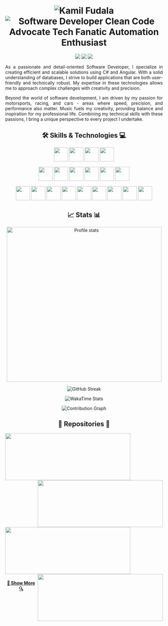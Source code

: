 <link rel="stylesheet" type='text/css' href="https://cdn.jsdelivr.net/gh/devicons/devicon@latest/devicon.min.css" />

<h1 align="center">
  <img src="https://readme-typing-svg.herokuapp.com?font=Comfortaa&duration=1&pause=1&color=C71D47&center=true&vCenter=true&repeat=false&random=false&width=435&lines=Kamil+Fudala" alt="Kamil Fudala" /></a>
  <br>
  <img src="https://readme-typing-svg.herokuapp.com?font=Comfortaa&pause=1000&color=C71D47&center=true&vCenter=true&random=false&width=435&lines=Software+Developer;Clean+Code+Advocate;Tech+Fanatic;Automation+Enthusiast" alt="Software Developer Clean Code Advocate Tech Fanatic Automation Enthusiast" />
</h1>

<p align="center">
  <a href="https://www.linkedin.com/in/kamil-fudala">
    <img src="https://img.shields.io/badge/linkedin-%230077B5.svg?style=for-the-badge&logo=linkedin&logoColor=white"/></a>
  <a href="mailto:kamil.fudala44@gmail.com">
    <img src="https://img.shields.io/badge/Gmail-D14836?style=for-the-badge&logo=gmail&logoColor=white"/></a>
  <a href="https://www.discord.com/users/246931767808884736">
  <img src="https://img.shields.io/badge/Discord-%235865F2.svg?style=for-the-badge&logo=discord&logoColor=white" /></a>
</p>

<p align="justify">
As a passionate and detail-oriented Software Developer, I specialize in creating efficient and scalable solutions using C# and Angular. With a solid understanding of databases, I strive to build applications that are both user-friendly and technically robust. My expertise in these technologies allows me to approach complex challenges with creativity and precision.
</p>

<p align="justify">
  Beyond the world of software development, I am driven by my passion for motorsports, racing, and cars - areas where speed, precision, and performance also matter. Music fuels my creativity, providing balance and inspiration for my professional life. Combining my technical skills with these passions, I bring a unique perspective to every project I undertake.
</p>

<h2 align="center"> 🛠️ Skills & Technologies 💻 </h2>

<p align="center">
    <a href="https://en.wikipedia.org/wiki/C_Sharp_(programming_language)">  
        <img height="45" src="https://cdn.jsdelivr.net/gh/devicons/devicon@latest/icons/csharp/csharp-original.svg"/></a>
    <a href="https://en.wikipedia.org/wiki/.NET_Framework">  
        <img height="45" src="https://cdn.jsdelivr.net/gh/devicons/devicon@latest/icons/dot-net/dot-net-original.svg"/></a>
    <a href="https://en.wikipedia.org/wiki/Microsoft_SQL_Server">  
        <img height="45" src="https://cdn.jsdelivr.net/gh/devicons/devicon@latest/icons/microsoftsqlserver/microsoftsqlserver-original.svg" /></a>  
    <a href="https://en.wikipedia.org/wiki/PostgreSQL">  
        <img height="45" src="https://cdn.jsdelivr.net/gh/devicons/devicon@latest/icons/postgresql/postgresql-original.svg" /></a>  
</p>

<p align="center">
    <a href="https://en.wikipedia.org/wiki/Angular_(web_framework)">  
        <img height="45" src="https://cdn.jsdelivr.net/gh/devicons/devicon@latest/icons/angular/angular-original.svg" /></a>  
    <a href="https://ngrx.io/docs">  
        <img height="45" src="https://cdn.jsdelivr.net/gh/devicons/devicon@latest/icons/ngrx/ngrx-original.svg" /></a>  
    <a href="https://en.wikipedia.org/wiki/ReactiveX">  
        <img height="45" src="https://cdn.jsdelivr.net/gh/devicons/devicon@latest/icons/rxjs/rxjs-original.svg" /></a>  
    <a href="https://en.wikipedia.org/wiki/HTML5">  
        <img height="45" src="https://cdn.jsdelivr.net/gh/devicons/devicon@latest/icons/html5/html5-original.svg" /></a>  
    <a href="https://en.wikipedia.org/wiki/CSS">  
        <img height="45" src="https://cdn.jsdelivr.net/gh/devicons/devicon@latest/icons/css3/css3-original.svg" /></a>  
    <a href="https://en.wikipedia.org/wiki/Tailwind_CSS">  
        <img height="45" src="https://cdn.jsdelivr.net/gh/devicons/devicon@latest/icons/tailwindcss/tailwindcss-original.svg" /></a>  
</p>

<p align="center">
    <a href="https://en.wikipedia.org/wiki/Git">  
        <img height="45" src="https://cdn.jsdelivr.net/gh/devicons/devicon@latest/icons/git/git-original.svg" /></a>  
    <a href="https://en.wikipedia.org/wiki/GitHub">  
        <img height="45" src="https://cdn.jsdelivr.net/gh/devicons/devicon@latest/icons/github/github-original.svg" /></a>  
    <a href="https://en.wikipedia.org/wiki/Azure_DevOps_Server">  
        <img height="45" src="https://cdn.jsdelivr.net/gh/devicons/devicon@latest/icons/azuredevops/azuredevops-original.svg" /></a>  
        <a href="https://en.wikipedia.org/wiki/Docker_(software)">  
        <img height="45" src="https://cdn.jsdelivr.net/gh/devicons/devicon@latest/icons/docker/docker-original.svg" /></a>  
    <a href="https://en.wikipedia.org/wiki/Windows_11">  
        <img height="45" src="https://cdn.jsdelivr.net/gh/devicons/devicon@latest/icons/windows11/windows11-original.svg" /></a>  
    <a href="https://en.wikipedia.org/wiki/Linux">  
        <img height="45" src="https://cdn.jsdelivr.net/gh/devicons/devicon@latest/icons/linux/linux-original.svg" /></a>  
    <a href="https://en.wikipedia.org/wiki/JetBrains#PhpStorm">  
        <img height="45" src="https://cdn.jsdelivr.net/gh/devicons/devicon@latest/icons/webstorm/webstorm-original.svg" /></a>  
    <a href="https://en.wikipedia.org/wiki/JetBrains#Rider">  
        <img height="45" src="https://cdn.jsdelivr.net/gh/devicons/devicon@latest/icons/rider/rider-original.svg" /></a>  
    <a href="https://en.wikipedia.org/wiki/Figma">  
        <img height="45" src="https://cdn.jsdelivr.net/gh/devicons/devicon@latest/icons/figma/figma-original.svg" /></a>  
</p>

<h2 align="center">📈 Stats 📊</h2>

<p align="center">
  <img src="https://github-readme-stats.vercel.app/api?username=FreakyF&hide=contribs,issues&show=prs_merged,prs_merged_percentage&show_icons=true&title_color=C71D47&text_color=C71D47&icon_color=C71D47&border_color=C71D47&bg_color=00000000&hide_border=false&hide_title=true&theme=default&cache_seconds=21600&locale=en&border_radius=18" alt="Profile stats" width=495>
</p>
<p align="center">
  <img src="https://streak-stats.demolab.com?user=FreakyF&border_radius=18&background=00000000&border=C71D47&stroke=C71D47&ring=C71D47&fire=C71D47&currStreakNum=C71D47&sideNums=C71D47&currStreakLabel=C71D47&sideLabels=C71D47&dates=C71D47&excludeDaysLabel=C71D47&card_width=495" alt="GitHub Streak">
</p>

<p align="center">
  <img src="https://github-readme-stats.vercel.app/api/wakatime?username=@FreakyF&layout=compact&title_color=C71D47&text_color=C71D47&icon_color=4c71f2&border_color=C71D47&bg_color=00000000&hide_border=false&hide_title=true&theme=default&cache_seconds=21600&locale=en&border_radius=18" alt="WakaTime Stats">
</p>

<p align="center">
  <img src="https://github-readme-activity-graph.vercel.app/graph?username=FreakyF&bg_color=00000000&color=C71D47&title_color=C71D47&line=C71D47&point=00000000&area_color=C71D47&area=true&hide_border=true&hide_title=true&theme=default&radius=18&height=230" alt="Contribution Graph">
</p>

<h2 align="center"> 📂 Repositories 💾</h2>

<p float="left">
  <a href="https://github.com/FreakyF/Cryptie" title="Cryptie">
    <img src="https://github-readme-stats.vercel.app/api/pin/?username=FreakyF&repo=Cryptie&title_color=C71D47&text_color=C71D47&icon_color=C71D47&border_color=C71D47&bg_color=00000000&hide_border=false&theme=default&cache_seconds=21600&locale=en&border_radius=18" height="150" width="400">
  </a>
  <a href="https://github.com/FreakyF/Car-Mender" title="Car-Mender">
    <img align="right" src="https://github-readme-stats.vercel.app/api/pin/?username=FreakyF&repo=Car-Mender&title_color=C71D47&text_color=C71D47&icon_color=C71D47&border_color=C71D47&bg_color=00000000&hide_border=false&theme=default&cache_seconds=21600&locale=en&border_radius=18" height="150" width="400">
  </a>
</p>
<p float="left">
  <a href="https://github.com/FreakyF/Master-Fraud" title="Master-Fraud">
    <img src="https://github-readme-stats.vercel.app/api/pin/?username=FreakyF&repo=Master-Fraud&title_color=C71D47&text_color=C71D47&icon_color=C71D47&border_color=C71D47&bg_color=00000000&hide_border=false&theme=default&cache_seconds=21600&locale=en&border_radius=18" height="150" width="400">
  </a>
  <a href="https://github.com/FreakyF/Felony-Forecast" title="Felony-Forecast">
    <img  align="right" src="https://github-readme-stats.vercel.app/api/pin/?username=FreakyF&repo=Felony-Forecast&title_color=C71D47&text_color=C71D47&icon_color=C71D47&border_color=C71D47&bg_color=00000000&hide_border=false&theme=default&cache_seconds=21600&locale=en&border_radius=18" height="150" width="400">
  </a>
</p>

<h4 align="center">
  <a href="https://github.com/FreakyF?tab=repositories" title="Show Repositories">👀 Show More 🔍</a>
</h4>
